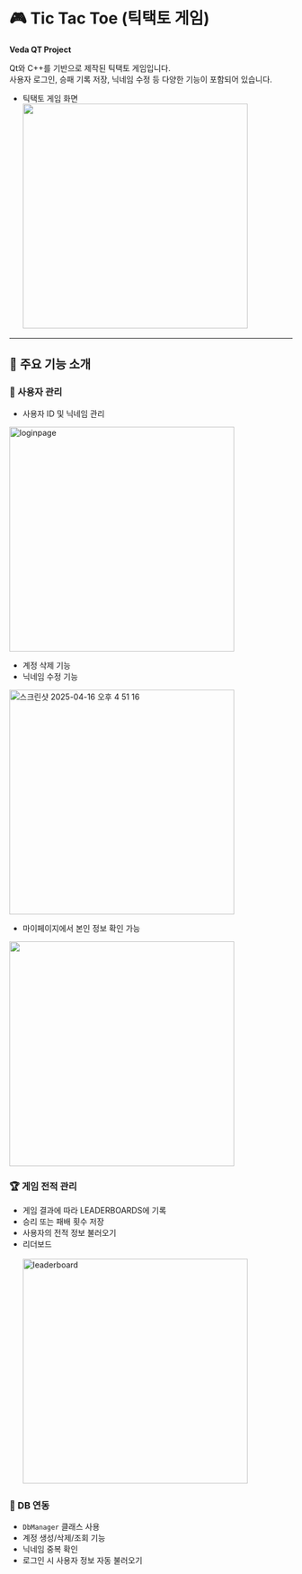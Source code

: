 <h1 align="left">🎮 Tic Tac Toe (틱택토 게임)</h1>

<p align="left"><strong>Veda QT Project</strong></p>




Qt와 C++를 기반으로 제작된 틱택토 게임입니다.  
사용자 로그인, 승패 기록 저장, 닉네임 수정 등 다양한 기능이 포함되어 있습니다.

- 틱택토 게임 화면 <br/> <img src="https://github.com/user-attachments/assets/3e8d725e-eba5-4b89-8a62-e76d35fc2030" width="400px">

---

## 📌 주요 기능 소개

### 🧑 사용자 관리
- 사용자 ID 및 닉네임 관리<br/>
<img width="400" alt="loginpage" src="https://github.com/user-attachments/assets/84238c24-7b02-4d59-9c78-3835e802401c" />

- 계정 삭제 기능 
- 닉네임 수정 기능 <br/>
<img width="400" alt="스크린샷 2025-04-16 오후 4 51 16" src="https://github.com/user-attachments/assets/8d677e10-0ae8-401e-81ec-68657fcb5a6d" />

- 마이페이지에서 본인 정보 확인 가능<br>
<img src="https://github.com/user-attachments/assets/3e8d725e-eba5-4b89-8a62-e76d35fc2030" width="400px">

  
### 🏆 게임 전적 관리
- 게임 결과에 따라 LEADERBOARDS에 기록
- 승리 또는 패배 횟수 저장
- 사용자의 전적 정보 불러오기 
- 리더보드<br>  
  <img width="400" alt="leaderboard" src="https://github.com/user-attachments/assets/1b7e0c62-0f07-458e-8c67-0752204251a6" />
  
### 💾 DB 연동
- `DbManager` 클래스 사용
- 계정 생성/삭제/조회 기능 
- 닉네임 중복 확인 
- 로그인 시 사용자 정보 자동 불러오기

 

